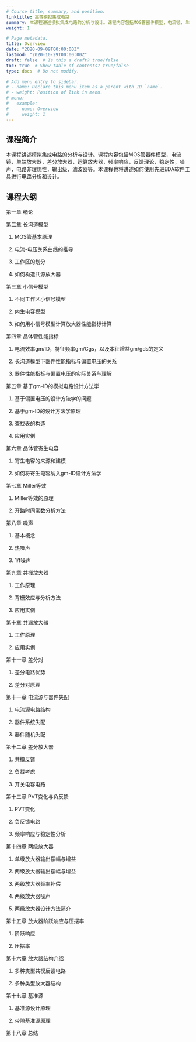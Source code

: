 ```yaml
---
# Course title, summary, and position.
linktitle: 高等模拟集成电路
summary: 本课程讲述模拟集成电路的分析与设计。课程内容包括MOS管器件模型，电流镜，单端放大器，差分放大器，运算放大器，频率响应，反馈理论，稳定性，噪声，电路非理想性，输出级，滤波器等。本课程也将讲述如何使用先进EDA软件工具进行电路分析和设计。 
weight: 1

# Page metadata.
title: Overview
date: "2020-09-09T00:00:00Z"
lastmod: "2020-10-29T00:00:00Z"
draft: false  # Is this a draft? true/false
toc: true  # Show table of contents? true/false
type: docs  # Do not modify.

# Add menu entry to sidebar.
# - name: Declare this menu item as a parent with ID `name`.
# - weight: Position of link in menu.
# menu:
#   example:
#     name: Overview
#     weight: 1
---
```

## 课程简介

本课程讲述模拟集成电路的分析与设计。课程内容包括MOS管器件模型，电流镜，单端放大器，差分放大器，运算放大器，频率响应，反馈理论，稳定性，噪声，电路非理想性，输出级，滤波器等。本课程也将讲述如何使用先进EDA软件工具进行电路分析和设计。 


## 课程大纲

第一章 绪论

第二章 长沟道模型

1. MOS管基本原理

2. 电流-电压关系曲线的推导

3. 工作区的划分

4. 如何构造共源放大器

第三章 小信号模型

1. 不同工作区小信号模型

2. 内生电容模型

3. 如何用小信号模型计算放大器性能指标计算

第四章 晶体管性能指标

1. 电流效率gm/ID，特征频率gm/Cgs，以及本征增益gm/gds的定义

2. 长沟道模型下器件性能指标与偏置电压的关系

3. 器件性能指标与偏置电压的实际关系与理解

第五章 基于gm-ID的模拟电路设计方法学

1. 基于偏置电压的设计方法学的问题

2. 基于gm-ID的设计方法学原理

3. 查找表的构造

4. 应用实例

第六章 晶体管寄生电容

1. 寄生电容的来源和建模

2. 如何将寄生电容纳入gm-ID设计方法学

第七章 Miller等效

1. Miller等效的原理

2. 开路时间常数分析方法

第八章 噪声

1. 基本概念

2. 热噪声

3. 1/f噪声

第九章 共栅放大器

1. 工作原理

2. 背栅效应与分析方法

3. 应用实例

第十章 共漏放大器

1. 工作原理

2. 应用实例

第十一章 差分对

1. 差分电路优势

2. 差分对原理

第十一章 电流源与器件失配

1. 电流源电路结构

2. 器件系统失配

3. 器件随机失配

第十二章 差分放大器

1. 共模反馈

2. 负载考虑

3. 开关电容电路

第十三章 PVT变化与负反馈

1. PVT变化

2. 负反馈电路

3. 频率响应与稳定性分析

第十四章 两级放大器

1. 单级放大器输出摆幅与增益

2. 两级放大器输出摆幅与增益

3. 两级放大器频率补偿

4. 两级放大器噪声

5. 两级放大器设计方法简介

第十五章 放大器阶跃响应与压摆率

1. 阶跃响应

2. 压摆率

第十六章 放大器结构介绍

1. 多种类型共模反馈电路

2. 多种类型放大器结构

第十七章 基准源

1. 基准源设计原理

2. 带隙基准源原理

第十八章 总结